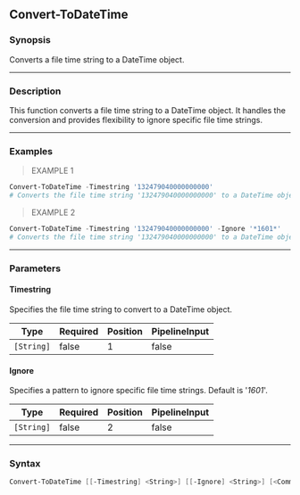 Convert-ToDateTime
------------------

### Synopsis
Converts a file time string to a DateTime object.

---

### Description

This function converts a file time string to a DateTime object. It handles the conversion and provides flexibility to ignore specific file time strings.

---

### Examples
> EXAMPLE 1

```PowerShell
Convert-ToDateTime -Timestring '132479040000000000'
# Converts the file time string '132479040000000000' to a DateTime object.
```
> EXAMPLE 2

```PowerShell
Convert-ToDateTime -Timestring '132479040000000000' -Ignore '*1601*'
# Converts the file time string '132479040000000000' to a DateTime object, ignoring any file time strings containing '1601'.
```

---

### Parameters
#### **Timestring**
Specifies the file time string to convert to a DateTime object.

|Type      |Required|Position|PipelineInput|
|----------|--------|--------|-------------|
|`[String]`|false   |1       |false        |

#### **Ignore**
Specifies a pattern to ignore specific file time strings. Default is '*1601*'.

|Type      |Required|Position|PipelineInput|
|----------|--------|--------|-------------|
|`[String]`|false   |2       |false        |

---

### Syntax
```PowerShell
Convert-ToDateTime [[-Timestring] <String>] [[-Ignore] <String>] [<CommonParameters>]
```
